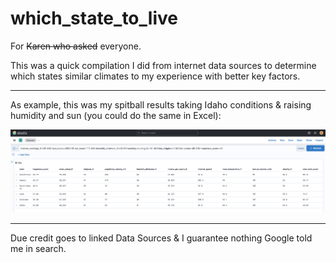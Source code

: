 # which_state_to_live

For ~~Karen who asked~~ everyone. 

This was a quick compilation I did from internet data sources to determine which states similar climates to my experience with better key factors.

---

As example, this was my spitball results taking Idaho conditions & raising humidity and sun (you could do the same in Excel):

![](example.png)


---

Due credit goes to linked Data Sources & I guarantee nothing Google told me in search.